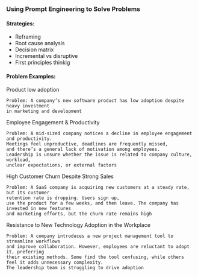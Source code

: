 ### Using Prompt Engineering to Solve Problems 

#### Strategies:
* Reframing
* Root cause analysis
* Decision matrix
* Incremental vs disruptive
* First principles thinkig

#### Problem Examples:

Product low adoption
```
Problem: A company’s new software product has low adoption despite heavy investment
in marketing and development
```

Employee Engagement & Productivity
```
Problem: A mid-sized company notices a decline in employee engagement and productivity.
Meetings feel unproductive, deadlines are frequently missed,
and there’s a general lack of motivation among employees.
Leadership is unsure whether the issue is related to company culture, workload,
unclear expectations, or external factors
```

High Customer Churn Despite Strong Sales
```
Problem: A SaaS company is acquiring new customers at a steady rate, but its customer
retention rate is dropping. Users sign up,
use the product for a few weeks, and then leave. The company has invested in new features
and marketing efforts, but the churn rate remains high
```

Resistance to New Technology Adoption in the Workplace
```
Problem: A company introduces a new project management tool to streamline workflows
and improve collaboration. However, employees are reluctant to adopt it, preferring
their existing methods. Some find the tool confusing, while others feel it adds unnecessary complexity.
The leadership team is struggling to drive adoption
```
